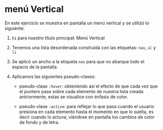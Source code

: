 # menú Vertical

En este ejercicio se muestra en pantalla un menú vertical y se utilizó lo siguiente:

1. `h1` para nuestro título principal: Menú Vertical
2. Tenemos una lista desordenada construida con las etiquetas: `nav`, `ul` y `li` 
3. Se aplicó un ancho a la etiqueta `nav` para que no abarque todo el espacio de la pantalla.
4. Aplicamos las siguientes pseudo-clases:
	
	- pseudo-clase `:hover`: obteniendo así el efecto de que cada vez que el puntero pase sobre cada elemento de nuestra lista creada antriormente, estas se visualice con énfasis de color.

	- pseudo-clase `:active`: para reflejar lo que pasa cuando el usuario presiona en cada elemento hasta el momento en que lo suelta, es decir cuando lo actuva, viéndose en pantalla los cambios de color de fondo y de letra.

             